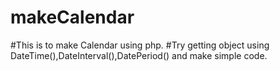 # makeCalendar
#This is to make Calendar using php.
#Try getting object using DateTime(),DateInterval(),DatePeriod() and make simple code.

